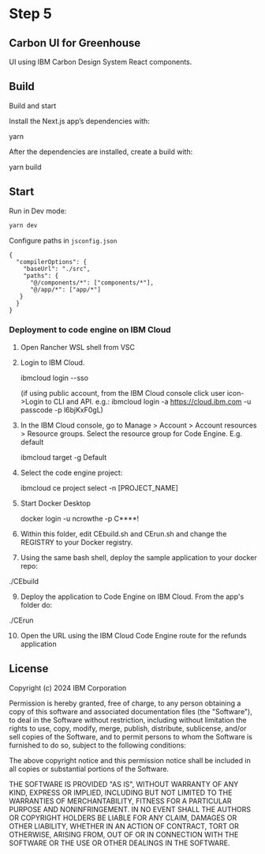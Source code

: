 # Step 5

## Carbon UI for Greenhouse

UI using IBM Carbon Design System React components.

## Build

Build and start

Install the Next.js app’s dependencies with:

yarn

After the dependencies are installed, create a build with:

yarn build

## Start

Run in Dev mode:

```bash
yarn dev
```

Configure paths in `jsconfig.json`

```
{
  "compilerOptions": {
    "baseUrl": "./src",
    "paths": {
      "@/components/*": ["components/*"],
      "@/app/*": ["app/*"]
   }
  }
}
```

### Deployment to code engine on IBM Cloud

1. Open Rancher WSL shell from VSC

2. Login to IBM Cloud.

   ibmcloud login --sso

   (if using public account, from the IBM Cloud console click user icon->Login to CLI and API. e.g.: ibmcloud login -a https://cloud.ibm.com -u passcode -p l6bjKxF0gL)

3. In the IBM Cloud console, go to Manage > Account > Account resources > Resource groups. Select the resource group for Code Engine. E.g. default

   ibmcloud target -g Default

4. Select the code engine project:

   ibmcloud ce project select -n [PROJECT_NAME]

5. Start Docker Desktop

   docker login -u ncrowthe -p C\*\*\*\*!

6. Within this folder, edit CEbuild.sh and CErun.sh and change the REGISTRY to your Docker registry.

7. Using the same bash shell, deploy the sample application to your docker repo:

./CEbuild

9. Deploy the application to Code Engine on IBM Cloud. From the app's folder do:

./CErun

10. Open the URL using the IBM Cloud Code Engine route for the refunds application

## License

Copyright (c) 2024 IBM Corporation

Permission is hereby granted, free of charge, to any person obtaining a copy of this software and associated documentation files (the "Software"), to deal in the Software without restriction, including without limitation the rights to use, copy, modify, merge, publish, distribute, sublicense, and/or sell copies of the Software, and to permit persons to whom the Software is furnished to do so, subject to the following conditions:

The above copyright notice and this permission notice shall be included in all copies or substantial portions of the Software.

THE SOFTWARE IS PROVIDED "AS IS", WITHOUT WARRANTY OF ANY KIND, EXPRESS OR IMPLIED, INCLUDING BUT NOT LIMITED TO THE WARRANTIES OF MERCHANTABILITY, FITNESS FOR A PARTICULAR PURPOSE AND NONINFRINGEMENT. IN NO EVENT SHALL THE AUTHORS OR COPYRIGHT HOLDERS BE LIABLE FOR ANY CLAIM, DAMAGES OR OTHER LIABILITY, WHETHER IN AN ACTION OF CONTRACT, TORT OR OTHERWISE, ARISING FROM, OUT OF OR IN CONNECTION WITH THE SOFTWARE OR THE USE OR OTHER DEALINGS IN THE SOFTWARE.
